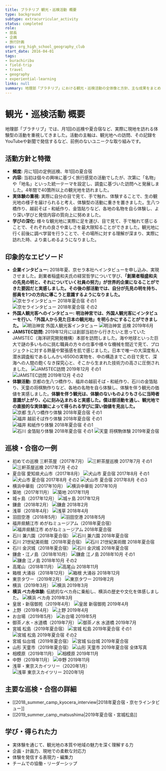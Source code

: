 ```yaml
---
title: ブラチリブ 観光・巡検活動 概要
type: background
subtype: extracurricular_activity
status: completed
role:
- 部長
- 企画
- 旅行計画
orgs: org_high_school_geography_club
start_date: 2016-04-01
tags:
- burachiribu
- field-trip
- travel
- geography
- experiential-learning
links: null
summary: 地理部「ブラチリブ」における観光・巡検活動の全体像と方針、主な成果をまとめたノート。
---
```

# 観光・巡検活動 概要

地理部「ブラチリブ」では、月1回の巡検や夏合宿など、実際に現地を訪れる体験型の活動を重視してきました。活動の主軸は、観光地への訪問、その記録をYouTubeや新聞で発信するなど、前例のないユニークな取り組みです。

## 活動方針と特徴

- **頻度:** 月に1回の定例巡検、年1回の夏合宿
- **内容:** 当初は個々の興味に基づく旅行感覚の活動でしたが、次第に「名物」や「地名」といった統一テーマを設定し、調査に基づいた訪問へと発展しました。4年間で40箇所以上の観光地を訪れました。
- **実体験の重視:** 実際に自分の目で見て、手で触れ、体験することで、生の観光地の様子を届けられると考え、体験型の活動に重きを置きました。生八つ橋作り、越前そば・和紙作り、金箔貼りなど、各地の名物を自ら体験し、より深い学びと発信内容の質向上に努めました。
- **学びの深化:** 様々な観光地に実際に足を運び、目で見て、手で触れて感じることで、それぞれの良さや楽しさを最大限知ることができました。観光地に行く前後に調べ学習を行うことで、その場所に対する理解が深まり、実際に訪れた時、より楽しめるようになりました。

## 印象的なエピソード

- **企業インタビュー:** 2018年夏、京セラ本社へインタビューを申し込み、実現させました。創業者稲盛和夫氏の経営哲学について学び、**「創業者稲盛和夫の先見の明と、それについていく社員の努力」が世界的企業になることができた要因だと実感しました。その後の部活動では、自分が先見の明を持ち、部員を1つの方向に導こうと意識するようになりました。**
  ![京セラインタビュー 2018年夏合宿 その1](linked_assets/30_Background/extracurricular_activities/burachiribu_club_activity/excursions/burachiribu_kyocera_interview_2018/kyocera_interview_2018summer_1.jpg)
  ![京セラインタビュー 2018年夏合宿 その2](linked_assets/30_Background/extracurricular_activities/burachiribu_club_activity/excursions/burachiribu_kyocera_interview_2018/kyocera_interview_2018summer_2.jpg)
- **外国人観光客へのインタビュー:** **明治神宮では、外国人観光客にインタビューを行い、「外国人から見た日本の観光地」を明らかにすることができました。**
  ![明治神宮 外国人観光客インタビュー](linked_assets/30_Background/extracurricular_activities/burachiribu_club_activity/excursions/meijijingu_interview_foreigners.jpg)
  ![明治神宮 巡検 2019年6月](linked_assets/30_Background/extracurricular_activities/burachiribu_club_activity/excursions/meijijingu_201906.jpg)
- **JAMSTEC訪問:** 2019年12月には創部当初から行きたいと思っていたJAMSTEC（海洋研究開発機構）本部を訪問しました。海や地球といった巨大で謎の多いものに挑む職員の方々の仕事や様々な機械を間近で見て、プロジェクトに対する熱量や緊張感を肌で感じました。日本で唯一の大深度有人潜水調査船であるしんかい6500の実物を、中の構造までこの目で見て、深海への人間の飽くなき探究心と、そこから生まれた技術力の高さに圧倒されました。
  ![JAMSTEC訪問 2019年12月 その1](linked_assets/30_Background/extracurricular_activities/burachiribu_club_activity/excursions/jamstec_201912_1.jpg)
  ![JAMSTEC訪問 2019年12月 その2](linked_assets/30_Background/extracurricular_activities/burachiribu_club_activity/excursions/jamstec_201912_2.jpg)
- **体験活動:** 京都の生八つ橋作り、福井の越前そば・和紙作り、石川の金箔貼り、天童の将棋駒作りなど、各地の名物を自ら体験し、体験を伴う観光の価値を実感しました。**体験を伴う観光は、体験のないものよりもさらに当時者意識が上がり、心に刻み込まれると実感した。僕は部活動を通し、観光地での直接的な実体験によって得られる学びに深い価値を見出した。**
  ![京都 生八つ橋作り体験 2018年夏合宿 その1](linked_assets/30_Background/extracurricular_activities/burachiribu_club_activity/excursions/burachiribu_kyocera_interview_2018/kyoto_namayoutsuhashi_2018summer_1.jpg)
  ![福井 越前そば作り体験 2018年夏合宿 その1](linked_assets/30_Background/extracurricular_activities/burachiribu_club_activity/excursions/burachiribu_kyocera_interview_2018/fukui_soba_2018summer_1.jpg)
  ![福井 和紙作り体験 2018年夏合宿 その1](linked_assets/30_Background/extracurricular_activities/burachiribu_club_activity/excursions/burachiribu_kyocera_interview_2018/fukui_washi_2018summer_1.jpg)
  ![石川 金箔貼り体験 2018年夏合宿 その1](linked_assets/30_Background/extracurricular_activities/burachiribu_club_activity/excursions/burachiribu_kyocera_interview_2018/ishikawa_kinpaku_2018summer_1.jpg)
  ![天童 将棋駒体験 2019年夏合宿](linked_assets/30_Background/extracurricular_activities/burachiribu_club_activity/excursions/burachiribu_matsushima_camp_2019/tendo_shogikoma_2019summer.jpg)

## 巡検・合宿の一例

- 初めての巡検 三軒茶屋（2017年7月）
  ![三軒茶屋巡検 2017年7月 その1](linked_assets/30_Background/extracurricular_activities/burachiribu_club_activity/excursions/sangenjaya_201707_1.jpg)
  ![三軒茶屋巡検 2017年7月 その2](linked_assets/30_Background/extracurricular_activities/burachiribu_club_activity/excursions/sangenjaya_201707_2.jpg)
- 夏合宿 愛知県犬山市（2017年8月）
  ![犬山市 夏合宿 2017年8月 その1](linked_assets/30_Background/extracurricular_activities/burachiribu_club_activity/excursions/inuyama_201708_1.jpg)
  ![犬山市 夏合宿 2017年8月 その2](linked_assets/30_Background/extracurricular_activities/burachiribu_club_activity/excursions/inuyama_201708_2.jpg)
  ![犬山市 夏合宿 2017年8月 その3](linked_assets/30_Background/extracurricular_activities/burachiribu_club_activity/excursions/inuyama_201708_3.jpg)
- 横浜中華街（2017年10月）
  ![横浜中華街 2017年10月](linked_assets/30_Background/extracurricular_activities/burachiribu_club_activity/excursions/yokohama_chinatown_201710.jpg)
- 築地（2017年11月）
  ![築地 2017年11月](linked_assets/30_Background/extracurricular_activities/burachiribu_club_activity/excursions/tsukiji_201711.jpg)
- 城ヶ島（2017年12月）
  ![城ヶ島 2017年12月](linked_assets/30_Background/extracurricular_activities/burachiribu_club_activity/excursions/jogashima_201712.jpg)
- 鎌倉（2018年2月）
  ![鎌倉 2018年2月](linked_assets/30_Background/extracurricular_activities/burachiribu_club_activity/excursions/kamakura_201802.jpg)
- 浅草（2018年4月）
  ![浅草 2018年4月](linked_assets/30_Background/extracurricular_activities/burachiribu_club_activity/excursions/asakusa_201804.jpg)
- 羽田空港（2018年5月）
  ![羽田空港 2018年5月](linked_assets/30_Background/extracurricular_activities/burachiribu_club_activity/excursions/haneda_201805.jpg)
- 福井県鯖江市 めがねミュージアム（2018年夏合宿）
  ![福井県鯖江市 めがねミュージアム 2018年夏合宿](linked_assets/30_Background/extracurricular_activities/burachiribu_club_activity/excursions/burachiribu_kyocera_interview_2018/fukui_megane_museum_2018summer.jpg)
- 石川 兼六園（2018年夏合宿）
  ![石川 兼六園 2018年夏合宿](linked_assets/30_Background/extracurricular_activities/burachiribu_club_activity/excursions/burachiribu_kyocera_interview_2018/ishikawa_kenrokuen_2018summer.jpg)
- 石川 21世紀美術館（2018年夏合宿）
  ![石川 21世紀美術館 2018年夏合宿](linked_assets/30_Background/extracurricular_activities/burachiribu_club_activity/excursions/burachiribu_kyocera_interview_2018/ishikawa_21museum_2018summer.jpg)
- 石川 金沢城（2018年夏合宿）
  ![石川 金沢城 2018年夏合宿](linked_assets/30_Background/extracurricular_activities/burachiribu_club_activity/excursions/burachiribu_kyocera_interview_2018/ishikawa_kanazawajo_2018summer.jpg)
- 鎌倉・江ノ島（2018年10月）
  ![鎌倉 江ノ島 2018年10月 その1](linked_assets/30_Background/extracurricular_activities/burachiribu_club_activity/excursions/kamakura_enoshima_201810_1.jpg)
  ![鎌倉 江ノ島 2018年10月 その2](linked_assets/30_Background/extracurricular_activities/burachiribu_club_activity/excursions/kamakura_enoshima_201810_2.jpg)
- 高尾山（2018年11月）
  ![高尾山 2018年11月](linked_assets/30_Background/extracurricular_activities/burachiribu_club_activity/excursions/takaosan_201811.jpg)
- 箱根 大涌谷（2018年12月）
  ![箱根 大涌谷 2018年12月](linked_assets/30_Background/extracurricular_activities/burachiribu_club_activity/excursions/hakone_owakudani_201812.jpg)
- 東京タワー（2019年2月）
  ![東京タワー 2019年2月](linked_assets/30_Background/extracurricular_activities/burachiribu_club_activity/excursions/tokyotower_201902.jpg)
- 横浜（2019年3月）
  ![横浜 2019年3月](linked_assets/30_Background/extracurricular_activities/burachiribu_club_activity/excursions/yokohama_201903.jpg)
- **横浜 ベカ舟体験:** 伝統的なベカ舟に乗船し、横浜の歴史や文化を体感しました。
  ![横浜 ベカ舟 2019年3月](linked_assets/30_Background/extracurricular_activities/burachiribu_club_activity/excursions/yokohama_bekabune_201903.jpg)
- 皇居・新宿御苑（2019年4月）
  ![皇居 新宿御苑 2019年4月](linked_assets/30_Background/extracurricular_activities/burachiribu_club_activity/excursions/kokyo_shinjukugyoen_201904.jpg)
- 上野（2019年4月）
  ![上野 2019年4月](linked_assets/30_Background/extracurricular_activities/burachiribu_club_activity/excursions/ueno_201904.jpg)
- お台場（2019年5月）
  ![お台場 2019年5月](linked_assets/30_Background/extracurricular_activities/burachiribu_club_activity/excursions/odaiba_201905.jpg)
- 御茶ノ水・水道橋（2019年7月）
  ![御茶ノ水 水道橋 2019年7月](linked_assets/30_Background/extracurricular_activities/burachiribu_club_activity/excursions/ochanomizu_suidobashi_201907.jpg)
- 宮城 松島（2019年夏合宿）
  ![宮城 松島 2019年夏合宿 その1](linked_assets/30_Background/extracurricular_activities/burachiribu_club_activity/excursions/burachiribu_matsushima_camp_2019/miyagi_matsushima_2019summer_1.jpg)
  ![宮城 松島 2019年夏合宿 その2](linked_assets/30_Background/extracurricular_activities/burachiribu_club_activity/excursions/burachiribu_matsushima_camp_2019/miyagi_matsushima_2019summer_2.jpg)
- 宮城 仙台城（2019年夏合宿）
  ![宮城 仙台城 2019年夏合宿](linked_assets/30_Background/extracurricular_activities/burachiribu_club_activity/excursions/burachiribu_matsushima_camp_2019/miyagi_sendaijo_2019summer.jpg)
- 山形 天童市（2019年夏合宿）
  ![山形 天童市 2019年夏合宿 全体写真](linked_assets/30_Background/extracurricular_activities/burachiribu_club_activity/excursions/burachiribu_matsushima_camp_2019/tendo_shogikoma_group_photo_2019summer.jpg)
- 相模原（2019年11月）
  ![相模原 2019年11月](linked_assets/30_Background/extracurricular_activities/burachiribu_club_activity/excursions/sagamihara_201911.jpg)
- 中野（2019年11月）
  ![中野 2019年11月](linked_assets/30_Background/extracurricular_activities/burachiribu_club_activity/excursions/nakano_201911.jpg)
- 浅草・東京スカイツリー（2020年1月）
  ![浅草 東京スカイツリー 2020年1月](linked_assets/30_Background/extracurricular_activities/burachiribu_club_activity/excursions/asakusa_skytree_202001.jpg)

## 主要な巡検・合宿の詳細

- [[2018_summer_camp_kyocera_interview|2018年夏合宿・京セラインタビュー]]
- [[2019_summer_camp_matsushima|2019年夏合宿・宮城松島]]

## 学び・得られた力

- 実体験を通じて、観光地の本質や地域の魅力を深く理解する力
- 企画・計画力、現地での柔軟な対応力
- 体験を発信する表現力・編集力
- チームでの協働・リーダーシップ
